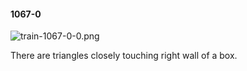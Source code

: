 #### 1067-0
![train-1067-0-0.png](https://github.com/lil-lab/nlvr/raw/master/nlvr/train/images/33/train-1067-0-0.png "train-1067-0-0.png")

There are triangles closely touching right wall of a box.